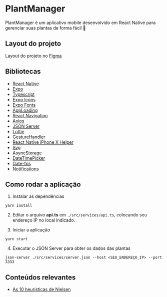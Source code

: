# PlantManager
PlantManager é um aplicativo mobile desenvolvido em React Native para gerenciar suas plantas de forma fácil 🌱

## Layout do projeto
Layout do projeto no [Figma](https://www.figma.com/file/ay33IWgNuQMA9HG4b3U636/PlantManager?node-id=0%3A1)

## Bibliotecas
- [React Native](https://reactnative.dev/)
- [Expo](https://docs.expo.io/)
- [Typescript](https://www.typescriptlang.org/)
- [Expo Icons](https://docs.expo.io/guides/icons/)
- [Expo Fonts](https://docs.expo.io/guides/using-custom-fonts/)
- [AppLoading](https://docs.expo.io/versions/latest/sdk/app-loading/)
- [React Navigation](https://reactnavigation.org/)
- [Axios](https://github.com/axios/axios)
- [JSON Server](https://github.com/typicode/json-server)
- [Lottie](https://docs.expo.io/versions/latest/sdk/lottie/)
- [GestureHandler](https://docs.expo.io/versions/latest/sdk/gesture-handler/)
- [React Native iPhone X Helper](https://github.com/ptelad/react-native-iphone-x-helper)
- [Svg](https://docs.expo.io/versions/latest/sdk/svg/)
- [AsyncStorage](https://docs.expo.io/versions/latest/sdk/async-storage/)
- [DateTimePicker](https://docs.expo.io/versions/latest/sdk/date-time-picker/)
- [Date-fns](https://date-fns.org/)
- [Notifications](https://docs.expo.io/versions/latest/sdk/notifications/)

## Como rodar a aplicação
1. Instalar as dependências
```
yarn install
```

2. Editar o arquivo **api.ts** em `./src/services/api.ts`, colocando seu endereço IP no local indicado.

3. Iniciar a aplicação
```
yarn start
```

4. Executar o JSON Server para obter os dados das plantas
```
json-server ./src/services/server.json --host <SEU_ENDEREÇO_IP> --port 3333
```

## Conteúdos relevantes
- [As 10 heurísticas de Nielsen](https://brasil.uxdesign.cc/10-heur%C3%ADsticas-de-nielsen-para-o-design-de-interface-58d782821840)
